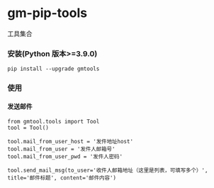 # gm-pip-tools
工具集合

### 安装(Python 版本>=3.9.0)
```
pip install --upgrade gmtools
```

### 使用

#### 发送邮件
```
from gmtool.tools import Tool
tool = Tool()

tool.mail_from_user_host = '发件地址host'
tool.mail_from_user = '发件人邮箱号'
tool.mail_from_user_pwd = '发件人密码'

tool.send_mail_msg(to_user='收件人邮箱地址（这里是列表，可填写多个）', title='邮件标题', content='邮件内容')
```
